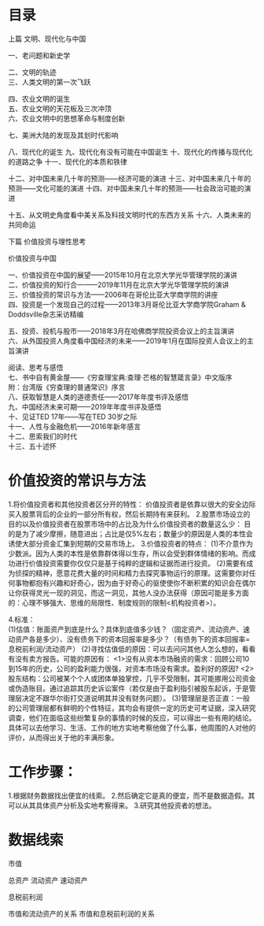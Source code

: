 # 目录
上篇  文明、现代化与中国

一、老问题和新史学 

二、文明的轨迹   
三、人类文明的第一次飞跃  

四、农业文明的诞生    
五、农业文明的天花板及三次冲顶    
六、农业文明中的思想革命与制度创新  

七、美洲大陆的发现及其划时代影响

八、现代化的诞生
九、现代化有没有可能在中国诞生
十、现代化的传播与现代化的道路之争
十一、现代化的本质和铁律

十二、对中国未来几十年的预测——经济可能的演进
十三、对中国未来几十年的预测——文化可能的演进
十四、对中国未来几十年的预测——社会政治可能的演进

十五、从文明史角度看中美关系及科技文明时代的东西方关系
十六、人类未来的共同命运

下篇   价值投资与理性思考

价值投资与中国

一、价值投资在中国的展望——2015年10月在北京大学光华管理学院的演讲    
二、价值投资的知行合一——2019年11月在北京大学光华管理学院的演讲    
三、价值投资的常识与方法——2006年在哥伦比亚大学商学院的讲座     
四、投资是一个发现自己的过程——2013年3月哥伦比亚大学商学院Graham & Doddsville杂志采访精编    

五、投资、投机与股市——2018年3月在哈佛商学院投资会议上的主旨演讲   
六、从外国投资人角度看中国经济的未来——2019年1月在国际投资人会议上的主旨演讲    

阅读、思考与感悟           
七、书中自有黄金屋——《穷查理宝典:查理·芒格的智慧箴言录》中文版序            
附：台湾版《穷查理的普通常识》序言           
八、获取智慧是人类的道德责任——2017年年度书评及感悟           
九、中国经济未来可期——2019年年度书评及感悟            
十、见证TED 17年——写在TED 30岁之际           
十一、人性与金融危机——2016年新年感言           
十二、思索我们的时代           
十三、五十述怀         

# 价值投资的常识与方法
1.将价值投资者和其他投资者区分开的特性：
价值投资者是依靠以很大的安全边际买入股票背后的企业的一部分所有权，然后长期持有来获利。
2.股票市场设立的目的以及价值投资者在股票市场中的占比及为什么价值投资者的数量这么少：
目的是为了减少摩擦，随意进出；占比是仅5%左右；数量少的原因是人类的本性会诱使大部分资金汇集到短期的交易市场上。
3.价值投资者的特点：
(1)不介意作为少数派。因为人类的本性是依靠群体得以生存，所以会受到群体情绪的影响。而成功进行价值投资需要你仅仅只是基于纯粹的逻辑和证据而进行投资。
(2)需要有成为侦探的精神，愿意花费大量的时间和精力去探究事物运行的原理。这需要你对任何事物都抱有兴趣和好奇心，因为由于好奇心的驱使使你不断积累的知识会在偶尔让你获得灵光一现的洞见，而这一洞见，其他人没办法获得（原因可能是多方面的：心理不够强大、思维的局限性、制度规则的限制<机构投资者>）。

4.标准：    
(1)估值：账面资产到底是什么？具体到底值多少钱？（固定资产、流动资产、速动资产各是多少）、没有债务下的资本回报率是多少？（有债务下的资本回报率=息税前利润/流动资产）
(2)寻找估值低的原因：可以去问问其他人怎么想的，看看有没有卖方报告。可能的原因有：
   <1>没有从资本市场融资的需求：回顾公司10到15年的历史，公司的盈利能力很强，对资本市场没有需求。盈利好的原因?
   <2>股东结构：公司被某个个人或团体单独掌控，几乎不受限制，其可能挪用公司资金或伪造账目。通过追踪其历史诉讼案件（若仅是由于盈利指引被股东起诉，于是管理层决定不跟华尔街打交道说明其并没有财务问题）。
(3)管理层是否正直：一般的公司管理层都有鲜明的个性特征，其均会有提供一定的历史可考证据，深入研究调查，他们在面临这些纷繁复杂的事情的时候的反应，可以得出一些有用的结论。具体可以去他学习、生活、工作的地方实地考察他做了什么事，他周围的人对他的评价，从而得出关于他的丰满形象。   

# 工作步骤：
1.根据财务数据找出便宜的线索。
2.然后确定它是真的便宜，而不是数据造假。其可以从其具体资产分析及实地考察得来。
3.研究其他投资者的想法。

# 数据线索
市值

总资产
流动资产
速动资产

息税前利润

市值和流动资产的关系
市值和息税前利润的关系



